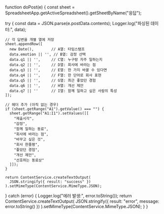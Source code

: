 function doPost(e) {
const sheet = SpreadsheetApp.getActiveSpreadsheet().getSheetByName("응답");

try {
const data = JSON.parse(e.postData.contents);
Logger.log("파싱된 데이터:", data);

    // 각 답변을 개별 열에 저장
    sheet.appendRow([
      new Date(),        // A열: 타임스탬프
      data.emotion || '', // B열: 감정 선택
      data.q1 || '',     // C열: 누구랑 자주 일하는지
      data.q2 || '',     // D열: 회사에 바라는 점
      data.q3 || '',     // E열: 한 가지 바꿀 수 있다면
      data.q4 || '',     // F열: 한 단어로 회사 표현
      data.q5 || '',     // G열: 최근 좋았던 경험
      data.q6 || '',     // H열: 개선 제안
      data.q7 || ''      // I열: 함께 일하고 싶은 사람의 특성
    ]);

    // 헤더 추가 (아직 없는 경우)
    if (sheet.getRange("A1").getValue() === "") {
      sheet.getRange("A1:I1").setValues([[
        "제출시각",
        "감정",
        "함께 일하는 동료",
        "회사에 바라는 점",
        "바꾸고 싶은 것",
        "회사 한줄평",
        "좋았던 경험",
        "개선 제안",
        "선호하는 동료상"
      ]]);
    }

    return ContentService.createTextOutput(
      JSON.stringify({ result: "success" })
    ).setMimeType(ContentService.MimeType.JSON);

} catch (error) {
Logger.log("에러 발생:", error.toString());
return ContentService.createTextOutput(
JSON.stringify({ result: "error", message: error.toString() })
).setMimeType(ContentService.MimeType.JSON);
}
}
